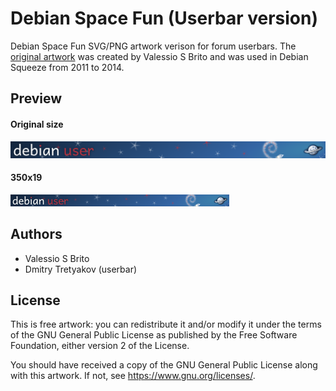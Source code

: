 # Debian Space Fun (Userbar version)
Debian Space Fun SVG/PNG artwork verison for forum userbars. The [original artwork](https://wiki.debian.org/DebianArt/Themes/SpaceFun) was created by Valessio S Brito and was used in Debian Squeeze from 2011 to 2014.

## Preview
#### **Original size**
<img src="https://raw.githubusercontent.com/tinelix/debian-spacefun-userbar/refs/heads/main/png/original/spacefun-userbar.png"/>

#### **350x19**
<img src="https://raw.githubusercontent.com/tinelix/debian-spacefun-userbar/refs/heads/main/png/350x19/spacefun-userbar.png" width="350" height="19"/>

## Authors
* Valessio S Brito
* Dmitry Tretyakov (userbar)

## License
This is free artwork: you can redistribute it and/or modify it under the terms of the GNU General Public License as published by the Free Software Foundation, either version 2 of the License.

You should have received a copy of the GNU General Public License along with this artwork. If not, see https://www.gnu.org/licenses/.
